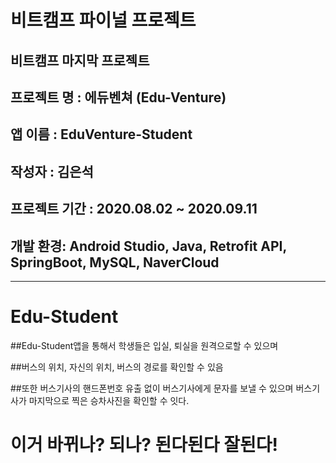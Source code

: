 
# 비트캠프 파이널 프로젝트

## 비트캠프 마지막 프로젝트

## 프로젝트 명 : 에듀벤쳐 (Edu-Venture)

## 앱 이름 : EduVenture-Student
## 작성자 : 김은석

## 프로젝트 기간 : 2020.08.02 ~ 2020.09.11

## 개발 환경: Android Studio, Java, Retrofit API, SpringBoot, MySQL, NaverCloud
<hr/>


# Edu-Student

##Edu-Student앱을 통해서 학생들은 입실, 퇴실을 원격으로할 수 있으며

##버스의 위치, 자신의 위치, 버스의 경로를 확인할 수 있음

##또한 버스기사의 핸드폰번호 유출 없이 버스기사에게 문자를 보낼 수 있으며 버스기사가 마지막으로 찍은 승차사진을 확인할 수 잇다.

# 이거 바뀌나? 되나? 된다된다 잘된다!